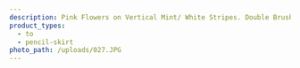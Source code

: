 ```yaml
---
description: Pink Flowers on Vertical Mint/ White Stripes. Double Brushed Poly.
product_types:
  - to
  - pencil-skirt
photo_path: /uploads/027.JPG
---
```

